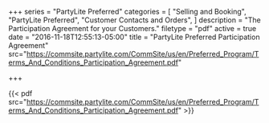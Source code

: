 +++
series = "PartyLite Preferred"
categories = [
  "Selling and Booking",
  "PartyLite Preferred",
  "Customer Contacts and Orders",
]
description = "The Participation Agreement for your Customers."
filetype = "pdf"
active = true
date = "2016-11-18T12:55:13-05:00"
title = "PartyLite Preferred Participation Agreement"
src="https://commsite.partylite.com/CommSite/us/en/Preferred_Program/Terms_And_Conditions_Participation_Agreement.pdf"

+++

{{< pdf src="https://commsite.partylite.com/CommSite/us/en/Preferred_Program/Terms_And_Conditions_Participation_Agreement.pdf" >}}
